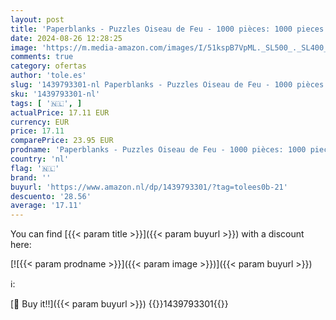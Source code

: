 ```yaml
---
layout: post
title: 'Paperblanks - Puzzles Oiseau de Feu - 1000 pièces: 1000 pieces. Finished puzzle 500x700mm  Boxed 195x195x50mm.'
date: 2024-08-26 12:28:25
image: 'https://m.media-amazon.com/images/I/51kspB7VpML._SL500_._SL400_.jpg'
comments: true
category: ofertas
author: 'tole.es'
slug: '1439793301-nl Paperblanks - Puzzles Oiseau de Feu - 1000 pièces: 1000...'
sku: '1439793301-nl'
tags: [ '🇳🇱', ]
actualPrice: 17.11 EUR
currency: EUR
price: 17.11
comparePrice: 23.95 EUR
prodname: 'Paperblanks - Puzzles Oiseau de Feu - 1000 pièces: 1000 pieces. Finished puzzle 500x700mm  Boxed 195x195x50mm.'
country: 'nl'
flag: '🇳🇱'
brand: ''
buyurl: 'https://www.amazon.nl/dp/1439793301/?tag=tolees0b-21'
descuento: '28.56'
average: '17.11'
---
```


You can find [{{< param title >}}]({{< param buyurl >}}) with a discount here:

[![{{< param prodname >}}]({{< param image >}})]({{< param buyurl >}})

ℹ️:


[🛒 Buy it!!]({{< param buyurl >}})
{{<world>}}1439793301{{</world>}}
